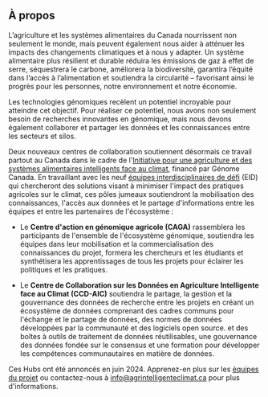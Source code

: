 ---
---
## À propos

L’agriculture et les systèmes alimentaires du Canada nourrissent non seulement le monde, mais peuvent également nous aider à atténuer les impacts des changements climatiques et à nous y adapter. Un système alimentaire plus résilient et durable réduira les émissions de gaz à effet de serre, séquestrera le carbone, améliorera la biodiversité, garantira l’équité dans l’accès à l’alimentation et soutiendra la circularité – favorisant ainsi le progrès pour les personnes, notre environnement et notre économie.

Les technologies génomiques recèlent un potentiel incroyable pour atteindre cet objectif. Pour réaliser ce potentiel, nous avons non seulement besoin de recherches innovantes en génomique, mais nous devons également collaborer et partager les données et les connaissances entre les secteurs et silos.

Deux nouveaux centres de collaboration soutiennent désormais ce travail partout au Canada dans le cadre de l'[Initiative pour une agriculture et des systèmes alimentaires intelligents face au climat](https://genomecanada.ca/fr/des-investissements-de-genome-canada-ciblent-des-solutions-pour-une-production-bioalimentaire-durable-et-adaptee-au-climat/), financé par Génome Canada. En travaillant avec les neuf [équipes interdisciplinaires de défi](https://genomecanada.ca/fr/grace-a-la-genomique-le-canada-investit-dans-la-production-bioalimentaire-adaptee-au-climat-de-calibre-mondial/) (EID) qui chercheront des solutions visant à minimiser l'impact des pratiques agricoles sur le climat, ces pôles jumeaux soutiendront la mobilisation des connaissances, l'accès aux données et le partage d'informations entre les équipes et entre les partenaires de l'écosystème :

- Le **Centre d'action en génomique agricole (CAGA)** rassemblera les participants de l'ensemble de l'écosystème génomique, soutiendra les équipes dans leur mobilisation et la commercialisation des connaissances du projet, formera les chercheurs et les étudiants et synthétisera les apprentissages de tous les projets pour éclairer les politiques et les pratiques.

- Le **Centre de Collaboration sur les Données en Agriculture Intelligente face au Climat (CCD-AIC)** soutiendra le partage, la gestion et la gouvernance des données de recherche entre les projets en créant un écosystème de données comprenant des cadres communs pour l'échange et le partage de données, des normes de données développées par la communauté et des logiciels open source. et des boîtes à outils de traitement de données réutilisables, une gouvernance des données fondée sur le consensus et une formation pour développer les compétences communautaires en matière de données.

Ces Hubs ont été annoncés en juin 2024. Apprenez-en plus sur les [équipes du projet](https://climatesmartag.github.io/ClimateSmartAg-website-fr/team/) ou contactez-nous à <info@agrintelligenteclimat.ca> pour plus d'informations.